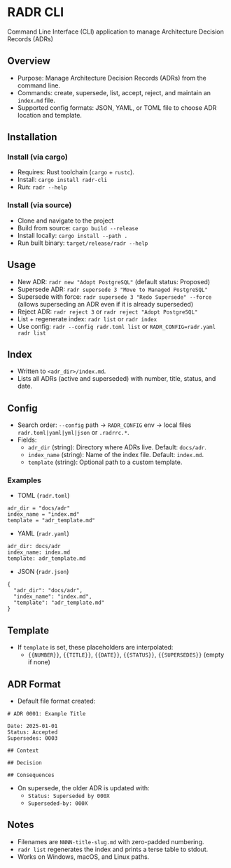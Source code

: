 # RADR CLI

Command Line Interface (CLI) application to manage Architecture Decision Records (ADRs)

## Overview

- Purpose: Manage Architecture Decision Records (ADRs) from the command line.
- Commands: create, supersede, list, accept, reject, and maintain an `index.md` file.
- Supported config formats: JSON, YAML, or TOML file to choose ADR location and template.

## Installation

### Install (via cargo)

- Requires: Rust toolchain (`cargo` + `rustc`).
- Install: `cargo install radr-cli`
- Run: `radr --help`

### Install (via source)

- Clone and navigate to the project
- Build from source: `cargo build --release`
- Install locally: `cargo install --path .`
- Run built binary: `target/release/radr --help`

## Usage

- New ADR: `radr new "Adopt PostgreSQL"` (default status: Proposed)
- Supersede ADR: `radr supersede 3 "Move to Managed PostgreSQL"`
- Supersede with force: `radr supersede 3 "Redo Supersede" --force` (allows superseding an ADR even if it is already superseded)
- Reject ADR: `radr reject 3` or `radr reject "Adopt PostgreSQL"`
- List + regenerate index: `radr list` or `radr index`
- Use config: `radr --config radr.toml list` or `RADR_CONFIG=radr.yaml radr list`

## Index

- Written to `<adr_dir>/index.md`.
- Lists all ADRs (active and superseded) with number, title, status, and date.

## Config

- Search order: `--config` path → `RADR_CONFIG` env → local files `radr.toml|yaml|yml|json` or `.radrrc.*`.
- Fields:
  - `adr_dir` (string): Directory where ADRs live. Default: `docs/adr`.
  - `index_name` (string): Name of the index file. Default: `index.md`.
  - `template` (string): Optional path to a custom template.

### Examples

- TOML (`radr.toml`)

```
adr_dir = "docs/adr"
index_name = "index.md"
template = "adr_template.md"
```

- YAML (`radr.yaml`)

```
adr_dir: docs/adr
index_name: index.md
template: adr_template.md
```

- JSON (`radr.json`)

```
{
  "adr_dir": "docs/adr",
  "index_name": "index.md",
  "template": "adr_template.md"
}
```

## Template

- If `template` is set, these placeholders are interpolated:
  - `{{NUMBER}}`, `{{TITLE}}`, `{{DATE}}`, `{{STATUS}}`, `{{SUPERSEDES}}` (empty if none)

## ADR Format

- Default file format created:

```
# ADR 0001: Example Title

Date: 2025-01-01
Status: Accepted
Supersedes: 0003

## Context

## Decision

## Consequences
```

- On supersede, the older ADR is updated with:
  - `Status: Superseded by 000X`
  - `Superseded-by: 000X`

## Notes

- Filenames are `NNNN-title-slug.md` with zero-padded numbering.
- `radr list` regenerates the index and prints a terse table to stdout.
- Works on Windows, macOS, and Linux paths.
